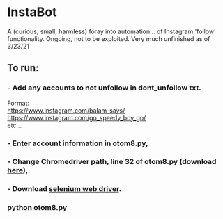 # InstaBot
A (curious, small, harmless) foray into automation... of Instagram 'follow' functionality.
Ongoing, not to be exploited. Very much unfinished as of 3/23/21  

## To run:  

### - Add any accounts to not unfollow in dont_unfollow txt.  
Format:  
https://www.instagram.com/balam_says/  
https://www.instagram.com/go_speedy_boy_go/  
etc...  

### - Enter account information in otom8.py,  
### - Change Chromedriver path, line 32 of otom8.py (download [here](https://chromedriver.chromium.org/downloads)),  
### - Download [selenium web driver](https://www.selenium.dev/).  

### python otom8.py
